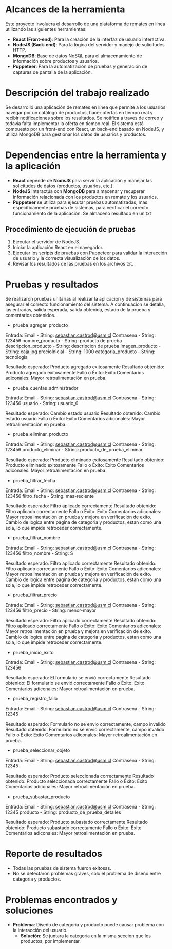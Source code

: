 # Alcances de la herramienta

Este proyecto involucra el desarrollo de una plataforma de remates en línea utilizando las siguientes herramientas:

- **React (Front-end)**: Para la creación de la interfaz de usuario interactiva.
- **NodeJS (Back-end)**: Para la lógica del servidor y manejo de solicitudes HTTP.
- **MongoDB**: Base de datos NoSQL para el almacenamiento de información sobre productos y usuarios.
- **Puppeteer**: Para la automatización de pruebas y generación de capturas de pantalla de la aplicación.

# Descripción del trabajo realizado

Se desarrolló una aplicación de remates en línea que permite a los usuarios navegar por un catálogo de productos, hacer ofertas en tiempo real y recibir notificaciones sobre los resultados. Se notifica a traves de correo y todavia falta implementar la oferta en tiempo
real. El sistema está compuesto por un front-end con React, un back-end basado en NodeJS, y utiliza MongoDB para gestionar los datos de usuarios y productos.

# Dependencias entre la herramienta y la aplicación

- **React** depende de **NodeJS** para servir la aplicación y manejar las solicitudes de datos (productos, usuarios, etc.).
- **NodeJS** interactúa con **MongoDB** para almacenar y recuperar información relacionada con los productos en remate y los usuarios.
- **Puppeteer** se utiliza para ejecutar pruebas automatizadas, mas especificamente pruebas de sistemas, para verificar el correcto funcionamiento de la aplicación. Se almaceno resultado en un txt

## Procedimiento de ejecución de pruebas

1. Ejecutar el servidor de NodeJS.
2. Iniciar la aplicación React en el navegador.
3. Ejecutar los scripts de pruebas con Puppeteer para validar la interacción de usuario y la correcta visualización de los datos.
4. Revisar los resultados de las pruebas en los archivos txt.

# Pruebas y resultados

Se realizaron pruebas unitarias al realizar la aplicación y de sistemas para asegurar el correcto funcionamiento del sistema. A continuacion se detalla, las entradas, salida esperada, salida obtenida, estado de la prueba y comentarios obtenidos.

- prueba_agregar_producto

Entrada: 
Email - String: sebastian.castrod@usm.cl
Contrasena - String: 123456
nombre_producto - String: producto de prueba
descripcion_producto - String: descripcion de prueba
imagen_producto - String: caja.jpg
precioInicial - String: 1000
categoria_producto - String: tecnologia

Resultado esperado: Producto agregado exitosamente
Resultado obtenido: Producto agregado exitosamente
Fallo o Éxito: Exito
Comentarios adiconales: Mayor retroalimentación en prueba.

- prueba_cuentas_administrador

Entrada: 
Email - String: sebastian.castrod@usm.cl
Contrasena - String: 123456
usuario - String: usuario_6

Resultado esperado: Cambio estado usuario
Resultado obtenido: Cambio estado usuario
Fallo o Éxito: Exito
Comentarios adiconales: Mayor retroalimentación en prueba.

- prueba_eliminar_producto

Entrada: 
Email - String: sebastian.castrod@usm.cl
Contrasena - String: 123456
producto_eliminar - String: producto_de_prueba_eliminar

Resultado esperado: Producto eliminado exitosamente
Resultado obtenido: Producto eliminado exitosamente
Fallo o Éxito: Exito
Comentarios adiconales: Mayor retroalimentación en prueba.

- prueba_filtrar_fecha

Entrada: 
Email - String: sebastian.castrod@usm.cl
Contrasena - String: 123456
filtro_fecha - String: mas-reciente

Resultado esperado: Filtro aplicado correctamente
Resultado obtenido: Filtro aplicado correctamente
Fallo o Éxito: Exito
Comentarios adiconales: Mayor retroalimentación en prueba y mejora en verificación de exito.
                        Cambio de logica entre pagina de categoria y productos, estan como una sola, lo que impide retroceder correctamente.

- prueba_filtrar_nombre

Entrada: 
Email - String: sebastian.castrod@usm.cl
Contrasena - String: 123456
filtro_nombre - String: S

Resultado esperado: Filtro aplicado correctamente
Resultado obtenido: Filtro aplicado correctamente
Fallo o Éxito: Exito
Comentarios adiconales: Mayor retroalimentación en prueba y mejora en verificación de exito.
                        Cambio de logica entre pagina de categoria y productos, estan como una sola, lo que impide retroceder correctamente.

- prueba_filtrar_precio

Entrada: 
Email - String: sebastian.castrod@usm.cl
Contrasena - String: 123456
filtro_precio - String: menor-mayor

Resultado esperado: Filtro aplicado correctamente
Resultado obtenido: Filtro aplicado correctamente
Fallo o Éxito: Exito
Comentarios adiconales: Mayor retroalimentación en prueba y mejora en verificación de exito.
                        Cambio de logica entre pagina de categoria y productos, estan como una sola, lo que impide retroceder correctamente.

- prueba_inicio_exito

Entrada: 
Email - String: sebastian.castrod@usm.cl
Contrasena - String: 123456

Resultado esperado: El formulario se envió correctamente
Resultado obtenido: El formulario se envió correctamente
Fallo o Éxito: Exito
Comentarios adiconales: Mayor retroalimentación en prueba.

- prueba_registro_fallo

Entrada: 
Email - String: sebastian.castrod@usm.cl
Contrasena - String: 12345

Resultado esperado: Formulario no se envio correctamente, campo invalido
Resultado obtenido: Formulario no se envio correctamente, campo invalido
Fallo o Éxito: Exito
Comentarios adiconales: Mayor retroalimentación en prueba.

- prueba_seleccionar_objeto

Entrada: 
Email - String: sebastian.castrod@usm.cl
Contrasena - String: 12345

Resultado esperado: Producto seleccionada correctamente
Resultado obtenido: Producto seleccionada correctamente
Fallo o Éxito: Exito
Comentarios adiconales: Mayor retroalimentación en prueba.

- prueba_subastar_producto

Entrada: 
Email - String: sebastian.castrod@usm.cl
Contrasena - String: 12345
producto - String: producto_de_prueba_detalles

Resultado esperado: Producto subastado correctamente
Resultado obtenido: Producto subastado correctamente
Fallo o Éxito: Exito
Comentarios adiconales: Mayor retroalimentación en prueba.

# Reporte de resultados

- Todas las pruebas de sistema fueron exitosas.
- No se detectaron problemas graves, solo el problema de diseño entre categoria y productos.

# Problemas encontrados y soluciones

- **Problema**: Diseño de categoria y producto puede causar problema con la interacción del usuario.
  - **Solución**: Se juntara la categoria en la misma seccion que los productos, por implementar.

